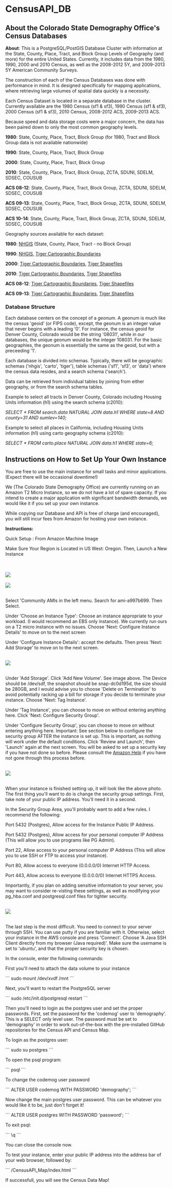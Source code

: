# CensusAPI_DB

## About the Colorado State Demography Office's Census Databases

**About**: This is a PostgreSQL/PostGIS Database Cluster with information at the State, County, Place, Tract, and Block Group Levels of Geography (and more) for the entire United States.  Currently, it includes data from the 1980, 1990, 2000 and 2010 Census, as well as the 2008-2012 5Y, and 2009-2013 5Y American Community Surveys.


The construction of each of the Census Databases was done with performance in mind.  It is designed specifically for mapping applications, where retrieving large volumes of spatial data quickly is a necessity.


Each Census Dataset is located in a separate database in the cluster.  Currently available are the 1980 Census (sf1 &amp; sf3), 1990 Census (sf1 &amp; sf3), 2000 Census (sf1 &amp; sf3), 2010 Census, 2008-2012 ACS, 2009-2013 ACS.


Because speed and data storage costs were a major concern, the data has been paired down to only the most common geography levels.

**1980**: State, County, Place, Tract, Block Group  (for 1980, Tract and Block Group data is not available nationwide)

**1990**: State, County, Place, Tract, Block Group

**2000**: State, County, Place, Tract, Block Group

**2010**: State, County, Place, Tract, Block Group, ZCTA, SDUNI, SDELM, SDSEC, COUSUB

**ACS 08-12**: State, County, Place, Tract, Block Group, ZCTA, SDUNI, SDELM, SDSEC, COUSUB

**ACS 09-13**: State, County, Place, Tract, Block Group, ZCTA, SDUNI, SDELM, SDSEC, COUSUB

**ACS 10-14**: State, County, Place, Tract, Block Group, ZCTA, SDUNI, SDELM, SDSEC, COUSUB


Geography sources available for each dataset:
<p><b>1980</b>: <a href="https://www.nhgis.org/" target="_blank" >NHGIS</a> (State, County, Place, Tract - no Block Group)
<p><b>1990</b>: <a href="https://www.nhgis.org/" target="_blank" >NHGIS</a>, <a href="https://www.census.gov/geo/maps-data/data/tiger-cart-boundary.html" target="_blank">Tiger Cartographic Boundaries</a>
<p><b>2000</b>: <a href="https://www.census.gov/geo/maps-data/data/tiger-cart-boundary.html" target="_blank">Tiger Cartographic Boundaries</a>, <a href="https://www.census.gov/geo/maps-data/data/tiger-line.html" target="_blank">Tiger Shapefiles</a></p>
<p><b>2010</b>: <a href="https://www.census.gov/geo/maps-data/data/tiger-cart-boundary.html" target="_blank">Tiger Cartographic Boundaries</a>, <a href="https://www.census.gov/geo/maps-data/data/tiger-line.html" target="_blank">Tiger Shapefiles</a></p>
<p><b>ACS 08-12</b>: <a href="https://www.census.gov/geo/maps-data/data/tiger-cart-boundary.html" target="_blank">Tiger Cartographic Boundaries</a>, <a href="https://www.census.gov/geo/maps-data/data/tiger-line.html" target="_blank">Tiger Shapefiles</a></p>
<p><b>ACS 09-13</b>: <a href="https://www.census.gov/geo/maps-data/data/tiger-cart-boundary.html" target="_blank">Tiger Cartographic Boundaries</a>, <a href="https://www.census.gov/geo/maps-data/data/tiger-line.html" target="_blank">Tiger Shapefiles</a></p>

<h3>Database Structure</h3>
<p>Each database centers on the concept of a <i>geonum</i>.  A geonum is much like the census 'geoid' (or FIPS code), except, the geonum is an integer value that never begins with a leading '0'.  For instance, the census geoid for Denver County, Colorado would be the string '08031', while in our databases, the unique geonum would be the integer 108031.  For the basic geographies, the geonum is essentially the same as the geoid, but with a preceeding '1'.</p>

<p>Each database is divided into schemas.  Typically, there will be geographic schemas ('nhgis', 'carto', 'tiger'), table schemas ('sf1', 'sf3', or 'data') where the census data resides, and a search schema ('search').</p>

<p>Data can be retrieved from individual tables by joining from either geography, or from the search schema tables.</p>
<p>Example to select all tracts in Denver County, Colorado including Housing Units information (h1) using the search schema (c2010): </p>

<p><i>SELECT * FROM search.data NATURAL JOIN data.h1 WHERE state=8 AND county=31 AND sumlev=140;</i></p>

<p>Example to select all places in California, including Housing Units information (h1) using carto geography schema (c2010): </p>
<p><i>SELECT * FROM carto.place NATURAL JOIN data.h1 WHERE state=6;</i></p>


<h2>Instructions on How to Set Up Your Own Instance</h2>

<p>You are free to use the main instance for small tasks and minor applications. (Expect there will be occasional downtime!)  </p>
<p>We (The Colorado State Demography Office) are currently running on an Amazon T2 Micro Instance, so we do not have a lot of spare capacity.  If you intend to create a major application with significant bandwidth demands, we would like it if you set up your own instance.</p>  <p>While copying our Database and API is free of charge (and encouraged), you will still incur fees from Amazon for hosting your own instance.<p>
<p><b>Instructions:</b></p>
<p>Quick Setup : From Amazon Machine Image</p>
<p>Make Sure Your Region is Located in US West: Oregon.  Then, Launch a New Instance</p><br /><br />
<img src="image/launch.jpg" />
<br /><br />
<img src="image/choose_ami.jpg" />
<br /><br />
<p>Select 'Community AMIs in the left menu.  Search for ami-a997b699.  Then Select.</p>
<p>Under 'Choose an Instance Type':  Choose an instance appropriate to your workload.  (I would recommend an EBS only instance).  We currently run ours on a T2 micro instance with no issues.  Choose 'Next: Configure Instance Details' to move on to the next screen</p>
<p>Under 'Configure Instance Details': accept the defaults.  Then press 'Next: Add Storage' to move on to the next screen.</p><br />
<img src="image/addstorage.jpg" /><br /><br />
<p>Under 'Add Storage'.  Click 'Add New Volume'.  See image above.  The Device should be /dev/sdf, the snapshot should be snap-dc0d195d, the size should be 280GB, and I would advise you to choose 'Delete on Termination' to avoid potentially racking up a bill for storage if you decide to terminate your instance.  Choose 'Next: Tag Instance'.</p>
<p>Under 'Tag Instance', you can choose to move on without entering anything here.  Click 'Next: Configure Security Group'.</p>
<p>Under 'Configure Security Group', you can choose to move on without entering anything here.  Important: See section below to configure the security group AFTER the instance is set up.  This is important, as nothing will work under the default conditions.  Click 'Review and Launch', then 'Launch' again at the next screen.  You will be asked to set up a security key if you have not done so before.  Please consult the <a href="http://docs.aws.amazon.com/AWSEC2/latest/UserGuide/ec2-key-pairs.html" target="_blank">Amazon Help</a> if you have not gone through this process before.</p><br />
<img src="image/ready.jpg" /><br /><br />
<p>When your instance is finished setting up, it will look like the above photo. The first thing you'll want to do is change the security group settings.  First, take note of your public IP address.  You'll need it in a second.</p>
<p>In the Security Group Area, you'll probably want to add a few rules.  I recommend the following:</p>
<p>Port 5432 (Postgres), Allow access for the Instance Public IP Address.</p>
<p>Port 5432 (Postgres), Allow access for your personal computer IP Address (This will allow you to use programs like PG Admin).</p>
<p>Port 22, Allow access to your personal computer IP Address (This will allow you to use SSH or FTP to access your instance).</p>
<p>Port 80, Allow access to everyone (0.0.0.0/0) Internet HTTP Access.</p>
<p>Port 443, Allow access to everyone (0.0.0.0/0) Internet HTTPS Access.</p>
<p>Importantly, if you plan on adding sensitive information to your server, you may want to consider re-visting these settings, as well as modifying your pg_hba.conf and postgresql.conf files for tighter security.</p><br />
<img src="image/ssh.jpg" /><br /><br />
<p>The last step is the most difficult.  You need to connect to your server through SSH.  You can use putty if you are familiar with it.  Otherwise, select your instance in the AWS console and press 'Connect'.  Choose 'A Java SSH Client directly from my browser (Java required)'.  Make sure the username is set to 'ubuntu', and that the proper security key is chosen.</p>
<p>In the console, enter the following commands:</p>
<p>First you'll need to attach the data volume to your instance</p>
```
sudo mount /dev/xvdf /mnt
```
<p>Next, you'll want to restart the PostgreSQL server</p>
```
sudo /etc/init.d/postgresql restart
```
<p>Then you'll need to login as the postgres user and set the proper passwords.  First, set the password for the 'codemog' user to 'demography'.  This is a SELECT only level user.  The password must be set to 'demography' in order to work out-of-the-box with the pre-installed GitHub repositories for the Census API and Census Map.</p>
<p>To login as the postgres user:</p>
```
sudo su postgres
```
<p>To open the psql program:</p>
```
psql
```
<p>To change the codemog user password</p>
```
ALTER USER codemog WITH PASSWORD 'demography';
```
<p>Now change the main postgres user password.  This can be whatever you would like it to be, just don't forget it!</p>
```
ALTER USER postgres WITH PASSWORD 'password';
```
<p>To exit psql:</p>
```
\q
```
<p>You can close the console now.</p>
<p>To test your instance, enter your public IP address into the address bar of your web browser, followed by:</p>
```
/CensusAPI_Map/index.html
```
<p>If successfull, you will see the Census Data Map!</p>



